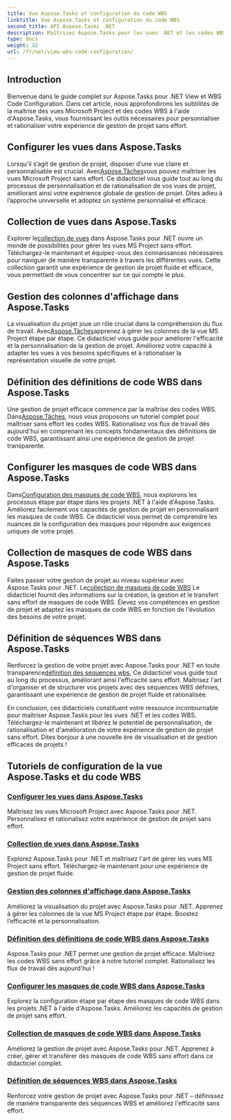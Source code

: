 ```yaml
---
title: Vue Aspose.Tasks et configuration du code WBS
linktitle: Vue Aspose.Tasks et configuration du code WBS
second_title: API Aspose.Tasks .NET
description: Maîtrisez Aspose.Tasks pour les vues .NET et les codes WBS. Personnalisez la gestion de projet avec nos didacticiels étape par étape. Téléchargez-le maintenant pour une visualisation transparente du projet.
type: docs
weight: 32
url: /fr/net/view-wbs-code-configuration/
---
```


## Introduction

Bienvenue dans le guide complet sur Aspose.Tasks pour .NET View et WBS Code Configuration. Dans cet article, nous approfondirons les subtilités de la maîtrise des vues Microsoft Project et des codes WBS à l'aide d'Aspose.Tasks, vous fournissant les outils nécessaires pour personnaliser et rationaliser votre expérience de gestion de projet sans effort.

## Configurer les vues dans Aspose.Tasks

 Lorsqu’il s’agit de gestion de projet, disposer d’une vue claire et personnalisable est crucial. Avec[Aspose.Tâches](./configuring-views/)vous pouvez maîtriser les vues Microsoft Project sans effort. Ce didacticiel vous guide tout au long du processus de personnalisation et de rationalisation de vos vues de projet, améliorant ainsi votre expérience globale de gestion de projet. Dites adieu à l’approche universelle et adoptez un système personnalisé et efficace.

## Collection de vues dans Aspose.Tasks

 Explorer le[collection de vues](./view-collection/) dans Aspose.Tasks pour .NET ouvre un monde de possibilités pour gérer les vues MS Project sans effort. Téléchargez-le maintenant et équipez-vous des connaissances nécessaires pour naviguer de manière transparente à travers les différentes vues. Cette collection garantit une expérience de gestion de projet fluide et efficace, vous permettant de vous concentrer sur ce qui compte le plus.

## Gestion des colonnes d'affichage dans Aspose.Tasks

 La visualisation du projet joue un rôle crucial dans la compréhension du flux de travail. Avec[Aspose.Tâches](./view-columns/)apprenez à gérer les colonnes de la vue MS Project étape par étape. Ce didacticiel vous guide pour améliorer l'efficacité et la personnalisation de la gestion de projet. Améliorez votre capacité à adapter les vues à vos besoins spécifiques et à rationaliser la représentation visuelle de votre projet.

## Définition des définitions de code WBS dans Aspose.Tasks

 Une gestion de projet efficace commence par la maîtrise des codes WBS. Dans[Aspose.Tâches](./wbs-code-definitions/), nous vous proposons un tutoriel complet pour maîtriser sans effort les codes WBS. Rationalisez vos flux de travail dès aujourd'hui en comprenant les concepts fondamentaux des définitions de code WBS, garantissant ainsi une expérience de gestion de projet transparente.

## Configurer les masques de code WBS dans Aspose.Tasks

 Dans[Configuration des masques de code WBS](./wbs-code-masks/), nous explorons les processus étape par étape dans les projets .NET à l'aide d'Aspose.Tasks. Améliorez facilement vos capacités de gestion de projet en personnalisant les masques de code WBS. Ce didacticiel vous permet de comprendre les nuances de la configuration des masques pour répondre aux exigences uniques de votre projet.

## Collection de masques de code WBS dans Aspose.Tasks

 Faites passer votre gestion de projet au niveau supérieur avec Aspose.Tasks pour .NET. Le[collection de masques de code WBS](./wbs-code-mask-collection/) Le didacticiel fournit des informations sur la création, la gestion et le transfert sans effort de masques de code WBS. Élevez vos compétences en gestion de projet et adaptez les masques de code WBS en fonction de l'évolution des besoins de votre projet.

## Définition de séquences WBS dans Aspose.Tasks

 Renforcez la gestion de votre projet avec Aspose.Tasks pour .NET en toute transparence[définition des séquences wbs](./wbs-sequences/), Ce didacticiel vous guide tout au long du processus, améliorant ainsi l'efficacité sans effort. Maîtrisez l'art d'organiser et de structurer vos projets avec des séquences WBS définies, garantissant une expérience de gestion de projet fluide et rationalisée.

En conclusion, ces didacticiels constituent votre ressource incontournable pour maîtriser Aspose.Tasks pour les vues .NET et les codes WBS. Téléchargez-le maintenant et libérez le potentiel de personnalisation, de rationalisation et d'amélioration de votre expérience de gestion de projet sans effort. Dites bonjour à une nouvelle ère de visualisation et de gestion efficaces de projets !
## Tutoriels de configuration de la vue Aspose.Tasks et du code WBS
### [Configurer les vues dans Aspose.Tasks](./configuring-views/)
Maîtrisez les vues Microsoft Project avec Aspose.Tasks pour .NET. Personnalisez et rationalisez votre expérience de gestion de projet sans effort.
### [Collection de vues dans Aspose.Tasks](./view-collection/)
Explorez Aspose.Tasks pour .NET et maîtrisez l'art de gérer les vues MS Project sans effort. Téléchargez-le maintenant pour une expérience de gestion de projet fluide.
### [Gestion des colonnes d'affichage dans Aspose.Tasks](./view-columns/)
Améliorez la visualisation du projet avec Aspose.Tasks pour .NET. Apprenez à gérer les colonnes de la vue MS Project étape par étape. Boostez l’efficacité et la personnalisation.
### [Définition des définitions de code WBS dans Aspose.Tasks](./wbs-code-definitions/)
Aspose.Tasks pour .NET permet une gestion de projet efficace. Maîtrisez les codes WBS sans effort grâce à notre tutoriel complet. Rationalisez les flux de travail dès aujourd'hui !
### [Configurer les masques de code WBS dans Aspose.Tasks](./wbs-code-masks/)
Explorez la configuration étape par étape des masques de code WBS dans les projets .NET à l'aide d'Aspose.Tasks. Améliorez les capacités de gestion de projet sans effort.
### [Collection de masques de code WBS dans Aspose.Tasks](./wbs-code-mask-collection/)
Améliorez la gestion de projet avec Aspose.Tasks pour .NET. Apprenez à créer, gérer et transférer des masques de code WBS sans effort dans ce didacticiel complet.
### [Définition de séquences WBS dans Aspose.Tasks](./wbs-sequences/)
Renforcez votre gestion de projet avec Aspose.Tasks pour .NET – définissez de manière transparente des séquences WBS et améliorez l'efficacité sans effort.